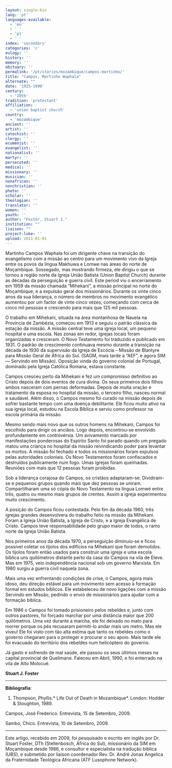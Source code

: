 ```yaml
---
layout: single-bio
lang: 'pt'
languages-available:
  - 'en'
  - ' '
  - 'pt'
  - ' '
index: 'secondary'
categories: 'c'
eulogy: ''
history: ''
memory: ''
obituary: ''
permalink: '/pt/stories/mozambique/campos-martinho/'
title: "Campos, Martinho Waphala"
alternate: ""
date: '1925-1990'
century:
  - '20th'
tradition: 'protestant'
affiliation:
  - 'union baptist church'
country:
  - 'mozambique'
ancient: ''
artist: ''
catechist: ''
clergy: ''
ecumenist: ''
evangelist: ''
nationalist: ''
martyr: ''
persecuted: ''
medical: ''
missionary: ''
musician: ''
nonafrican: ''
nonchristian: ''
photo: ''
scholar: ''
theologian: ''
translator: ''
women: ''
youth: ''
author: "Foster, Stuart J."
institution: ""
liaison: ""
project-luke: ''
upload: 2011-01-01
---
```




Martinho Campos Waphala foi um dirigente chave na transição do evangelismo com a missão ao centro para um movimento vivo da Igreja entre os povos da língua Makhuwa e Lomwe nas áreas do norte de Moçambique. Sossegado, mas mostrando firmeza, ele dirigiu o que se tornou a região norte da Igreja União Batista (Union Baptist Church) durante as décadas da perseguição e guerra civil. Este period viu o encerramento em 1959 da missão chamada “Mihekani”, a missão principal no norte do Moçambique,  e a expulsão geral dos missionários. Durante  os vinte cinco anos da sua liderança, o número de membros  no movimento evangélico aumentou por um factor de vinte cinco vezes, começando com  cerca de  cinco mil pessoas e crescendo para mais que 125 mil pessoas.

O trabalho em Mihekani, situada na área montanhosa de Nauela na Província de Zambézia, começou em 1913 e seguiu o patrão clássica da estação da missão. A missão central teve uma igreja local, um pequeno hospital e uma escola. Nas zonas em redor, igrejas locais foram organizadas e cresceram.  O Novo Testamento foi traduzido e publicado em 1931.  O padrão de crescimento continuava mesmo durante a transição na década de 1930 da supervisão da Igreja de Escócia – Missão de Blantyre para Missão Geral de África do Sul. (SAGM, mais tarde a “AEF”, e agora SIM — Servindo em Missão). Oposição vinda do governo colonial de Portugal, dominado pela Igreja Católica Romana, estava constante.

Campos cresceu perto da Mihekani e fez um compromisso definitivo ao Cristo depois de dois eventos de cura divina. Os seus primeiros dois filhos ambos nasceram com pernas deformadas. Depois de muita oração e tratamento da esposa no hospital da missão, o terceiro filho, nasceu normal e saudável. Além disso, o Campos mesmo foi curado na missão depois de sofrer bastante tempo com uma doença debilitante. Ele ficou muito ativo na sua igreja local, estudou na Escola Bíblica e serviu como professor na escola primária da missão.

Mesmo sendo mais novo que os outros homens na Mihekani, Campos foi escolhido para dirigir os anciãos. Logo depois, encontrou-se envolvido profundamente em controvérsia. Um avivamento marcado por manifestações ponderosas do Espírito Santo foi parado quando um pregado matou uma criança no hospital da missão reivindicando poder para levantar os mortos. A missão foi fechado e todos os missionários foram expulsos pelas autoridades coloniais. Os Novo Testamentos foram confiscados e destruídos publicamente num fogo.  Umas igrejas foram queimadas. Reuniões com mais que 12 pessoas foram proibidas.

Sob a liderança corajosa do Campos, os cristãos adaptaram-se. Dividiram-se e pequenos grupos  quando mais que dez pessoas se uniram. Compartilharam uma só cópia do Novo Testamento na língua  Lomwé entre três, quatro ou mesmo mais grupos de crentes. Assim a igreja experimentou muito crescimento.

A posição do Campos ficou contestada. Pelo fim da década 1960, três igrejas grandes desenvolvera do trabalho feito na missão da Mihekani. Foram a Igreja União Batista, a Igreja de Cristo, e a Igreja Evangélica de Cristo. Campos teve responsabilidade pelo grupo maior de todos, o ramo norte da Igreja União Batista.

Nos primeiros anos da década 1970, a perseguição diminuiu-se e ficou possível coletar os tijolos dos edifícios na Mihekani que foram demolidos. Os tijolos foram então usados para construir uma igreja e uma escola bíblica uns quilômetros distante perto da casa do Campos na vila de Eleve. Mas em 1975, veio independência nacional sob um governo Marxista. Em 1980 surgiu a guerra civil naquela zona.

Mais uma vez enfrentando condições de crise, o Campos, agora mais idoso, deu direção estável para um movimento sem acesso à formação formal em estudos bíblicos. Ele estabeleceu de novo ligações com a missão Servindo em Missão, pedindo o envio de missionários para ajudar com a formação bíblica.

Em 1986 o Campos foi tomado prisioneiro pelos rebeldes e, junto com outros pastores, foi forçado marchar por uma distância maior que 200 quilômetros. Uma vez durante a marcha, ele foi deixado no mato para morrer porque os pés recusaram permiti-lo andar mais um metro. Mas ele viveu! Ele foi visto com tão alta estima que tanto os rebeldes como o governo chegaram para o proteger e procurar o seu apoio. Mais tarde ele foi evacuado do território dos rebeldes num helicóptero do governo.

Já gasto e sofrendo de mal saúde, ele passou os seus últimos meses na capital provincial de Quelimane. Faleceu em Abril, 1990, e foi enterrado na vila de Alto Molocué.

**Stuart J. Foster**

---

**Bibliografia**:

1. Thompson, Phyllis.* Life Out of Death in Mozambique*. London: Hodder & Stoughton, 1989.

Campos, José Frederico. Entrevista, 15 de Setembro, 2009.

Sambo, Chico. Entrevista, 10 de Setembro, 2009.

---

Este artigo, recebido em 2009, foi pesquisado e escrito em inglês por Dr. Stuart Foster, DTh (Stellenbosch, África do Sul), missionário da SIM em Moçambique desde 1986, e consultor e especialista na tradução bíblica (UBS), e submetido por liaison coordenador Rev. Dr. André Jonas Angelica da Fraternidade Teológica Africana (ATF Lusophone Network).